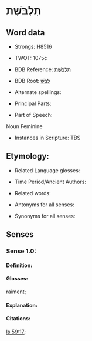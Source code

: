 # תִּלְבֹּשֶׁת

<!-- Status: S2="NeedsEdits" -->
<!-- Lexica used for edits:   -->

## Word data

* Strongs: H8516

* TWOT: 1075c

* BDB Reference: [תִּלְבֹּשֶׁת](rc://en/bdb/dict/l.al.ad)

* BDB Root: [לבשׁ](rc://en/bdb/dict/l.al.aa)

* Alternate spellings:

* Principal Parts:

* Part of Speech:

Noun Feminine

* Instances in Scripture: TBS

## Etymology:

* Related Language glosses:

* Time Period/Ancient Authors:

* Related words:

* Antonyms for all senses:

* Synonyms for all senses:

## Senses

### Sense 1.0:

#### Definition:

#### Glosses:

raiment; 

#### Explanation:

#### Citations:

[Is 59:17](rc://he/uhb/book/isa/59/17); 

